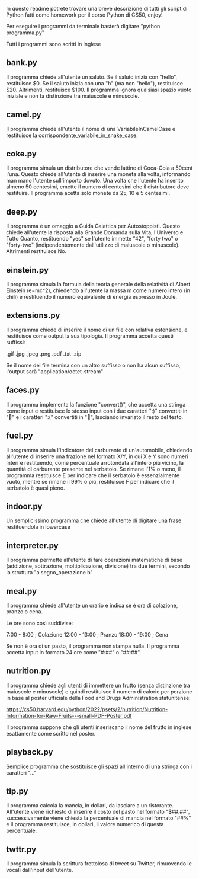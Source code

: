 In questo readme potrete trovare una breve descrizione di tutti gli script di Python
fatti come homework per il corso Python di CS50, enjoy!

Per eseguire i programmi da terminale basterà digitare "python programma.py"

Tutti i programmi sono scritti in inglese

## bank.py

Il programma chiede all'utente un saluto. Se il saluto inizia con "hello", restituisce $0. Se il saluto inizia con una "h" (ma non "hello"), restituisce $20. Altrimenti, restituisce $100. Il programma ignora qualsiasi spazio vuoto iniziale e non fa distinzione tra maiuscole e minuscole.

## camel.py

Il programma chiede all'utente il nome di una VariabileInCamelCase e restituisce la corrispondente_variabile_in_snake_case.

## coke.py

Il programma simula un distributore che vende lattine di Coca-Cola a 50cent l'una. Questo chiede all'utente di inserire una moneta alla volta, informando man mano l'utente sull'importo dovuto. Una volta che l'utente ha inserito almeno 50 centesimi, emette il numero di centesimi che il distributore deve restituire. Il programma acetta solo monete da 25, 10 e 5 centesimi.

## deep.py

Il programma è un omaggio a Guida Galattica per Autostoppisti. Questo chiede all'utente la risposta alla Grande Domanda sulla Vita, l'Universo e Tutto Quanto, restituendo "yes" se l'utente immette "42", "forty two" o "forty-two" (indipendentemente dall'utilizzo di maiuscole o minuscole). Altrimenti restituisce No.

## einstein.py

Il programma simula la formula della teoria generale della relatività di Albert Einstein (e=mc^2), chiedendo all'utente la massa m come numero intero (in chili) e restituendo il numero equivalente di energia espresso in Joule.

## extensions.py

Il programma chiede di inserire il nome di un file con relativa estensione, e restituisce come output la sua tipologia. Il programma accetta questi suffissi:

.gif
.jpg
.jpeg
.png
.pdf
.txt
.zip

Se il nome del file termina con un altro suffisso o non ha alcun suffisso, l'output sarà "application/octet-stream"

## faces.py

Il programma implementa la funzione "convert()", che accetta una stringa come input e restituisce lo stesso input con i due caratteri ":)" convertiti in "🙂"  e i caratteri ":(" convertiti in "🙁", lasciando invariato il resto del testo.

## fuel.py

Il programma simula l'indicatore del carburante di un'automobile, chiedendo all'utente di inserire una frazione nel formato X/Y, in cui X e Y sono numeri interi e restituendo, come percentuale arrotondata all'intero più vicino, la quantità di carburante presente nel serbatoio. Se rimane l'1% o meno, il programma restituisce E per indicare che il serbatoio è essenzialmente vuoto, mentre se rimane il 99% o più, restituisce F per indicare che il serbatoio è quasi pieno.

## indoor.py

Un semplicissimo programma che chiede all'utente di digitare una frase restituendola in lowercase

## interpreter.py

Il programma permette all'utente di fare operazioni matematiche di base (addizione, sottrazione, moltiplicazione, divisione) tra due termini, secondo la struttura "a segno_operazione b"

## meal.py

Il programma chiede all'utente un orario e indica se è ora di colazione, pranzo o cena.

Le ore sono così suddivise:

7:00 - 8:00 ; Colazione
12:00 - 13:00 ; Pranzo
18:00 - 19:00 ; Cena

Se non è ora di un pasto, il programma non stampa nulla. Il programma accetta input in formato 24 ore come "#:##" o "##:##".

## nutrition.py

Il programma chiede agli utenti di immettere un frutto (senza distinzione tra maiuscole e minuscole) e quindi restituisce il numero di calorie per porzione in base al poster ufficiale della Food and Drugs Administration statunitense:

https://cs50.harvard.edu/python/2022/psets/2/nutrition/Nutrition-Information-for-Raw-Fruits---small-PDF-Poster.pdf

Il programma suppone che gli utenti inseriscano il nome del frutto in inglese esattamente come scritto nel poster.

## playback.py

Semplice programma che sostituisce gli spazi all'interno di una stringa con i caratteri "..."

## tip.py

Il programma calcola la mancia, in dollari, da lasciare a un ristorante. All'utente viene richiesto di inserire il costo del pasto nel formato "$##.##", successivamente viene chiesta la percentuale di mancia nel formato "##%" e il programma restituisce, in dollari, il valore numerico di questa percentuale.

## twttr.py

Il programma simula la scrittura frettolosa di tweet su Twitter, rimuovendo le vocali dall'input dell'utente.





